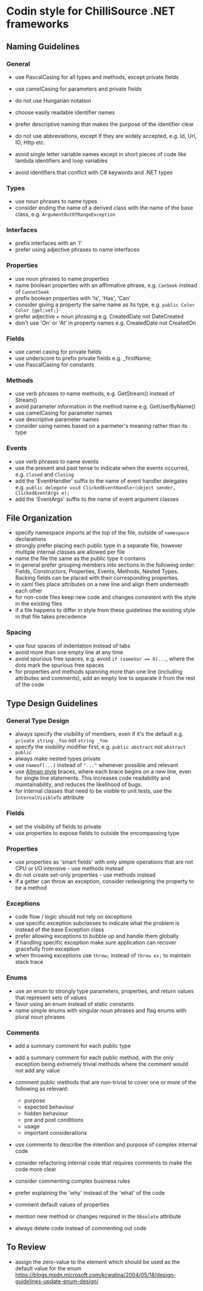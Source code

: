 # Codin style for ChilliSource .NET frameworks #

## Naming Guidelines ##

### General ###

* use PascalCasing for all types and methods, except private fields
* use camelCasing for parameters and private fields

* do not use Hungarian notation
* choose easily readable identifier names
* prefer descriptive naming that makes the purpose of the identifier clear
* do not use abbreviations, except if they are widely accepted, e.g. Id, Url, IO, Http etc.
* avoid single letter variable names except in short pieces of code like lambda identifiers and loop variables
* avoid identifiers that conflict with C# keywords and .NET types

### Types ###

* use noun phrases to name types
* consider ending the name of a derived class with the name of the base class, e.g. `ArgumentOutOfRangeException`

### Interfaces ###

* prefix interfaces with an 'I'
* prefer using adjective phrases to name interfaces

### Properties ###

* use noun phrases to name properties
* name boolean properties with an affirmative phrase, e.g. `CanSeek` instead of `CannotSeek`
* prefix boolean properties with 'Is', 'Has', 'Can'
* consider giving a property the same name as its type, e.g. `public Color Color {get;set;}`
* prefer adjective + noun phrasing e.g. CreatedDate not DateCreated
* don't use 'On' or 'At' in property names e.g. CreatedDate not CreatedOn

### Fields ###

* use camel casing for private fields
* use underscore to prefix private fields e.g. _firstName;
* use PascalCasing for constants

### Methods ###

* use verb phrases to name methods, e.g. GetStream() instead of Stream()
* avoid parameter information in the method name e.g. GetUserByName()
* use camelCasing for parameter names
* use descriptive parameter names
* consider using names based on a parmeter's meaning rather than its type

### Events ###

* use verb phrases to name events
* use the present and past tense to indicate when the events occurred, e.g. `Closed` and `Closing`
* add the 'EventHandler' suffix to the name of event handler delegates e.g. 
`public delegate void ClickedEventHandler(object sender, ClickedEventArgs e);`
* add the 'EventArgs' suffix to the name of event argument classes

## File Organization ##

* specify namespace imports at the top of the file, outside of `namespace` declarations
* strongly prefer placing each public type in a separate file, however multiple internal classes are allowed per file
* name the file the same as the public type it contains
* in general prefer grouping members into sections in the following order: Fields, Constructors, Properties, Events, Methods, Nested Types. Backing fields can be placed with their corresponding properties.
* in xaml files place attributes on a new line and align them underneath each other
* for non-code files keep new code and changes consistent with the style in the existing files
* if a file happens to differ in style from these guidelines the existing style in that file takes precedence

### Spacing ###

* use four spaces of indentation instead of tabs
* avoid more than one empty line at any time
* avoid spurious free spaces, e.g. avoid `if (someVar == 0)...`, where the dots mark the spurious free spaces
* for properties and methods spanning more than one line (including attributes and comments), add an empty line to separate it from the rest of the code

## Type Design Guidelines ##

### General Type Design ###

* always specify the visibility of members, even if it's the default e.g. `private string _foo` not `string _foo` 
* specify the visibility modifier first, e.g. `public abstract` not `abstract public`
* always make nested types private
* use ```nameof(...)``` instead of ```"..."``` whenever possible and relevant
* use [Allman style](http://en.wikipedia.org/wiki/Indent_style#Allman_style) braces, where each brace begins on a new line, even for single line statements. This increases code readability and maintainability, and reduces the likelihood of bugs.
* for internal classes that need to be visible to unit tests, use the `InternalVisibleTo` attribute 

### Fields ###

* set the visibility of fields to private
* use properties to expose fields to outside the encompassing type

### Properties ###

* use properties as 'smart fields' with only simple operations that are not CPU or I/O intensive - use methods instead
* do not create set-only properties - use methods instead
* if a getter can throw an exception, consider redesigning the property to be a method

### Exceptions ###

* code flow / logic should not rely on exceptions
* use specific exception subclasses to indicate what the problem is instead of the base Exception class
* prefer allowing exceptions to bubble up and handle them globally
* if handling specific exception make sure application can recover gracefully from exception
* when throwing exceptions use `throw;` instead of `throw ex;` to maintain stack trace

### Enums ###

* use an enum to strongly type parameters, properties, and return values that represent sets of values
* favor using an enum instead of static constants
* name simple enums with singular noun phrases and flag enums with plural noun phrases

### Comments ###

* add a summary comment for each public type
* add a summary comment for each public method, with the only exception being extremely trivial methods where the comment would not add any value

* comment public methods that are non-trivial to cover one or more of the following as relevant:
	* purpose
	* expected behaviour
	* hidden behaviour
	* pre and post conditions
	* usage
	* important considerations
	
* use comments to describe the intention and purpose of complex internal code
* consider refactoring internal code that requires comments to make the code more clear
* consider commenting complex business rules
* prefer explaining the 'why' instead of the 'what' of the code
* comment default values of properties
* mention new method or changes required in the `Obsolete` attribute
* always delete code instead of commenting out code

## To Review ##

* assign the zero-value to the element which should be used as the default value for the enum
https://blogs.msdn.microsoft.com/kcwalina/2004/05/18/design-guidelines-update-enum-design/
